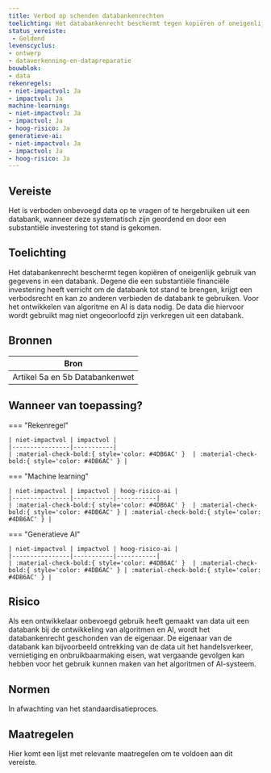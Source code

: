```yaml
---
title: Verbod op schenden databankenrechten
toelichting: Het databankenrecht beschermt tegen kopiëren of oneigenlijk gebruik van gegevens in een databank degene die een substantiële financiële investering heeft verricht om de databank tot stand te brengen, krijgt een verbodsrecht en kan zo anderen verbieden de databank te gebruiken voor het ontwikkelen van algoritme en ai is data nodig de data die hiervoor wordt gebruikt mag niet ongeoorloofd zijn verkregen uit een databank 
status_vereiste: 
 - Geldend
levenscyclus: 
- ontwerp
- dataverkenning-en-datapreparatie
bouwblok: 
- data
rekenregels: 
- niet-impactvol: Ja
- impactvol: Ja
machine-learning: 
- niet-impactvol: Ja
- impactvol: Ja
- hoog-risico: Ja
generatieve-ai: 
- niet-impactvol: Ja
- impactvol: Ja
- hoog-risico: Ja
---
```


<!-- tags -->
## Vereiste

Het is verboden onbevoegd data op te vragen of te hergebruiken uit een databank, wanneer deze systematisch zijn geordend en door een substantiële investering tot stand is gekomen.


## Toelichting 

Het databankenrecht beschermt tegen kopiëren of oneigenlijk gebruik van gegevens in een databank.
Degene die een substantiële financiële investering heeft verricht om de databank tot stand te brengen, krijgt een verbodsrecht en kan zo anderen verbieden de databank te gebruiken.
Voor het ontwikkelen van algoritme en AI is data nodig.
De data die hiervoor wordt gebruikt mag niet ongeoorloofd zijn verkregen uit een databank.


## Bronnen 

| Bron                        |
|-----------------------------|
|Artikel 5a en 5b Databankenwet|

## Wanneer van toepassing? 

=== "Rekenregel"

	| niet-impactvol | impactvol | 
	|----------------|-----------| 
	| :material-check-bold:{ style='color: #4DB6AC' }  | :material-check-bold:{ style='color: #4DB6AC' } |

=== "Machine learning"

	| niet-impactvol | impactvol | hoog-risico-ai | 
	|----------------|-----------|-----------| 
	| :material-check-bold:{ style='color: #4DB6AC' }  | :material-check-bold:{ style='color: #4DB6AC' } | :material-check-bold:{ style='color: #4DB6AC' } |

=== "Generatieve AI"

	| niet-impactvol | impactvol | hoog-risico-ai | 
	|----------------|-----------|-----------| 
	| :material-check-bold:{ style='color: #4DB6AC' }  | :material-check-bold:{ style='color: #4DB6AC' } | :material-check-bold:{ style='color: #4DB6AC' } |

## Risico 

Als een ontwikkelaar onbevoegd gebruik heeft gemaakt van data uit een databank bij de ontwikkeling van algoritmen en AI, wordt het databankenrecht geschonden van de eigenaar.
 De eigenaar van de databank kan bijvoorbeeld ontrekking van de data uit het handelsverkeer, vernietiging en onbruikbaarmaking  eisen, wat vergaande gevolgen kan hebben voor het gebruik kunnen maken van het algoritmen of AI-systeem.
 

## Normen 

In afwachting van het standaardisatieproces. 

## Maatregelen 

Hier komt een lijst met relevante maatregelen om te voldoen aan dit vereiste. 
